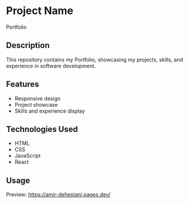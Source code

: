 # Project Name

Portfolio

## Description
This repository contains my Portfolio, showcasing my projects, skills, and experience in software development.


## Features
- Responsive design
- Project showcase
- Skills and experience display

## Technologies Used
- HTML
- CSS
- JavaScript
- React

## Usage 
Preview:
https://amir-dehestani.pages.dev/